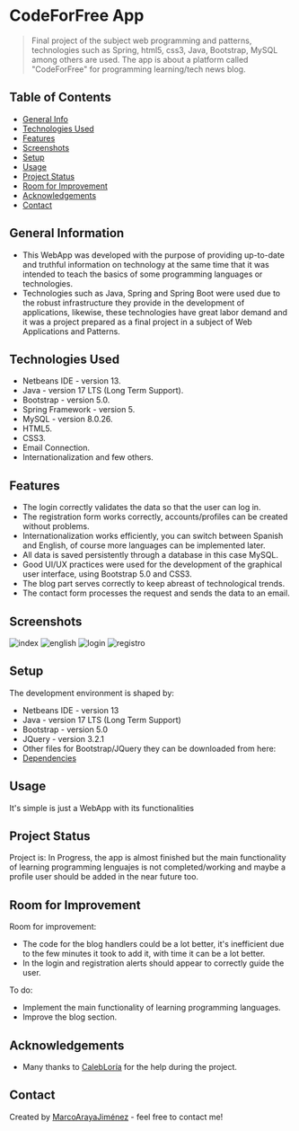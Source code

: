 # CodeForFree App
> Final project of the subject web programming and patterns, technologies such as Spring, html5, css3, Java, Bootstrap, MySQL among others are used. The app is about a platform called "CodeForFree" for programming learning/tech news blog.
## Table of Contents
* [General Info](#general-information)
* [Technologies Used](#technologies-used)
* [Features](#features)
* [Screenshots](#screenshots)
* [Setup](#setup)
* [Usage](#usage)
* [Project Status](#project-status)
* [Room for Improvement](#room-for-improvement)
* [Acknowledgements](#acknowledgements)
* [Contact](#contact)
<!-- * [License](#license) -->


## General Information
- This WebApp was developed with the purpose of providing up-to-date and truthful information on technology at the same time that it was intended to teach the basics of some programming languages or technologies. 
- Technologies such as Java, Spring and Spring Boot were used due to the robust infrastructure they provide in the development of applications, likewise, these technologies have great labor demand and it was a project prepared as a final project in a subject of Web Applications and Patterns.
<!-- You don't have to answer all the questions - just the ones relevant to your project. -->


## Technologies Used
- Netbeans IDE - version 13.
- Java - version 17 LTS (Long Term Support).
- Bootstrap - version 5.0.
- Spring Framework - version 5.
- MySQL - version 8.0.26.
- HTML5.
- CSS3.
- Email Connection.
- Internationalization and few others.



## Features
- The login correctly validates the data so that the user can log in.
- The registration form works correctly, accounts/profiles can be created without problems.
- Internationalization works efficiently, you can switch between Spanish and English, of course more languages can be implemented later.
- All data is saved persistently through a database in this case MySQL.
- Good UI/UX practices were used for the development of the graphical user interface, using Bootstrap 5.0 and CSS3.
- The blog part serves correctly to keep abreast of technological trends.
- The contact form processes the request and sends the data to an email.


## Screenshots
![index](https://user-images.githubusercontent.com/75222804/174000672-82d13fd0-025c-43f6-807c-a027e095b8b1.jpg)
![english](https://user-images.githubusercontent.com/75222804/174000741-3aaa1f3d-db7b-4556-9733-2525b76285e0.jpg)
![login](https://user-images.githubusercontent.com/75222804/174000759-bc64a195-6b9f-4be9-af7c-07a4574729d1.jpg)
![registro](https://user-images.githubusercontent.com/75222804/174000779-ddb247ca-fab3-40da-ac65-740659f809e8.jpg)



## Setup
The development environment is shaped by: 
- Netbeans IDE - version 13
- Java - version 17 LTS (Long Term Support)
- Bootstrap - version 5.0
- JQuery - version 3.2.1
- Other files for Bootstrap/JQuery they can be downloaded from here: 
- [Dependencies](https://getbootstrap.com/docs/5.0/getting-started/download/)



## Usage
It's simple is just a WebApp with its functionalities


## Project Status
Project is: In Progress, the app is almost finished but the main functionality of learning programming lenguajes is not completed/working and maybe a profile user should be added in the near future too.


## Room for Improvement

Room for improvement:
- The code for the blog handlers could be a lot better, it's inefficient due to the few minutes it took to add it, with time it can be a lot better.
- In the login and registration alerts should appear to correctly guide the user.

To do:
- Implement the main functionality of learning programming languages.
- Improve the blog section.


## Acknowledgements
- Many thanks to [CalebLoría](https://github.com/Caleb-LGZ) for the help during the project.


## Contact
Created by [MarcoArayaJiménez](https://www.linkedin.com/in/marcoarayajimenez/) - feel free to contact me!
